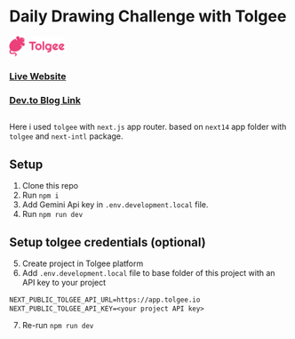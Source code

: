 # Daily Drawing Challenge with Tolgee
[<img src="https://raw.githubusercontent.com/tolgee/documentation/main/tolgee_logo_text.svg" alt="Tolgee" width="100" />](https://tolgee.io)

### [Live Website](https://drawing-challange.vercel.app/)
### [Dev.to Blog Link]([https://dev.to/sanketshinde/joke-generator-with-tolgee-b0](https://dev.to/sanketshinde/daily-drawing-challenge-a-creative-journey-with-tolgee-5dg2))
##
Here i used `tolgee` with `next.js` app router.
based on `next14` app folder with `tolgee` and `next-intl` package.

## Setup

1. Clone this repo
2. Run `npm i`
3. Add Gemini Api key in `.env.development.local` file.
4. Run `npm run dev`

## Setup tolgee credentials (optional)

5. Create project in Tolgee platform
6. Add `.env.development.local` file to base folder of this project with an API key to your project

```
NEXT_PUBLIC_TOLGEE_API_URL=https://app.tolgee.io
NEXT_PUBLIC_TOLGEE_API_KEY=<your project API key>
```

7. Re-run `npm run dev`

